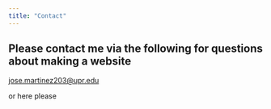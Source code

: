 ```yaml
---
title: "Contact"
---
```


## Please contact me via the following for questions about making a website

jose.martinez203@upr.edu

or here please




